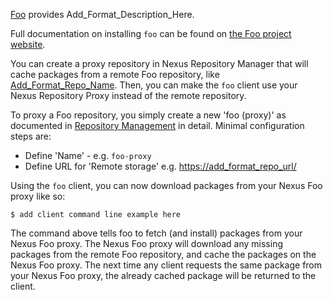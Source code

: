 <!--

    Sonatype Nexus (TM) Open Source Version
    Copyright (c) ${ITReferenceYear}-present Sonatype, Inc.
    All rights reserved. Includes the third-party code listed at http://links.sonatype.com/products/nexus/oss/attributions.

    This program and the accompanying materials are made available under the terms of the Eclipse Public License Version 1.0,
    which accompanies this distribution and is available at http://www.eclipse.org/legal/epl-v10.html.

    Sonatype Nexus (TM) Professional Version is available from Sonatype, Inc. "Sonatype" and "Sonatype Nexus" are trademarks
    of Sonatype, Inc. Apache Maven is a trademark of the Apache Software Foundation. M2eclipse is a trademark of the
    Eclipse Foundation. All other trademarks are the property of their respective owners.

-->


[Foo](https://add_URL_To_Format_Info_Here/) provides Add_Format_Description_Here.


Full documentation on installing `foo` can be found on [the Foo project website](https://add_Format_Install_Info_URL/).


You can create a proxy repository in Nexus Repository Manager that will cache packages from a remote Foo repository, like
[Add_Format_Repo_Name](https://add_format_repo_url/). Then, you can make the `foo` client use your Nexus Repository Proxy 
instead of the remote repository.
 
To proxy a Foo repository, you simply create a new 'foo (proxy)' as documented in 
[Repository Management](https://help.sonatype.com/repomanager3/configuration/repository-management) in
detail. Minimal configuration steps are:

- Define 'Name' - e.g. `foo-proxy`
- Define URL for 'Remote storage' e.g. [https://add_format_repo_url/](https://add_format_repo_url/)

Using the `foo` client, you can now download packages from your Nexus Foo proxy like so:

    $ add client command line example here
    
The command above tells foo to fetch (and install) packages from your Nexus Foo proxy. The Nexus Foo proxy will 
download any missing packages from the remote Foo repository, and cache the packages on the Nexus Foo proxy.
The next time any client requests the same package from your Nexus Foo proxy, the already cached package will
be returned to the client.
